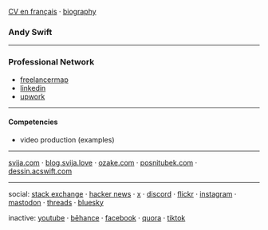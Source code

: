 [CV en français](CV%C2%A0(fran%C3%A7ais).md) · [biography](bio.md)

### Andy Swift


[sv]: https://svija.love

---
### Professional Network

- [freelancermap](https://www.freelancermap.com/profile/andrew-swift)
- [linkedin](https://www.linkedin.com/in/andrew-swift-89415014b/)
- [upwork](https://www.upwork.com/freelancers/~01be05117193e5a372)

---
#### Competencies

- video production (examples)

---

[svija.com](https://svija.com) ·
[blog.svija.love](https://blog.svija.love) ·
[ozake.com](https://ozake.com) ·
[posnitubek.com](http://posnitubek.com) ·
[dessin.acswift.com](http://dessin.acswift.com/)

---

social:
[stack exchange](https://stackexchange.com/users/27587/andrew-swift) ·
[hacker news](https://news.ycombinator.com/user?id=AndrewSwift) ·
[x](https://x.com/andysvija) ·
[discord](https://discord.com/users/798242260365738064) · 
[flickr](https://www.flickr.com/people/andrewcarrollswift/) ·
[instagram](https://instagram.com/acswift) ·
[mastodon](https://mastodon.social/@acswift) ·
[threads](https://www.threads.net/@acswift) ·
[bluesky](https://bsky.app/profile/acswift.bsky.social)

inactive:
[youtube](https://www.youtube.com/@andysvija) ·
[bēhance](https://www.behance.net/andrewswift) ·
[facebook](https://www.facebook.com/andrewcswift) ·
[quora](https://www.quora.com/profile/Andrew-Swift-35) ·
[tiktok](https://www.tiktok.com/@andysvija)

